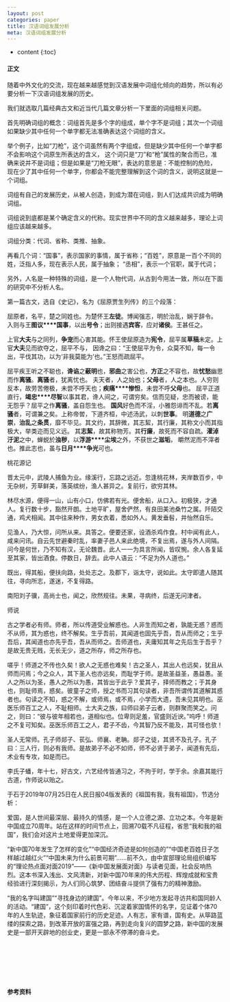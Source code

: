 ```yaml
---
layout: post
categories: paper
title: 汉语词组发展分析
meta: 汉语词组发展分析
---
```

* content
{:toc}

#### 正文

随着中外文化的交流，现在越来越感觉到汉语发展中词组化倾向的趋势，所以有必要分析一下汉语词组发展的历史。

我们就选取几篇经典古文和近当代几篇文章分析一下里面的词组相关问题。

首先明确词组的概念：词组首先是多个字的组成，单个字不是词组；其次一个词组如果缺少其中任何一个单字都无法准确表达这个词组的含义。

举个例子，比如“刀枪”，这个词虽然有两个字组成，但是缺少其中任何一个单字都不会影响这个词原生所表达的含义，
这个词只是“刀”和“枪”属性的聚合而已，准确来说并不是词组；但是如果是“刀枪无眼”，表达的意思是：不能控制的危险，
现在少了其中任何一个单字，你都会不能完整理解到这个词的含义，说明这就是一个词组。

词组有自己的发展历史，从被人创造，到成为潜在词组，到人们达成共识成为明确词组。

词组说到底都是某个确定含义的代称。现实世界中不同的含义越来越多，理论上词组应该越来越多。

词组分类：代词、省称、类推、抽象。

再看几个词：“国事”，表示国家的事情，属于省称；“百姓”，原意是一百个不同的姓，泛指人多，现在表示人民，属于抽象；
“丞相”，表示一个官职，属于代词；

另外，人名是一种特殊的词组，是一个人物代词，从古到今用法一致，所以在下面的研究中不分析人名。

第一篇古文，选自《史记》，名为《屈原贾生列传》的三个段落：

屈原者，名平，楚之同姓也。为楚怀王**左徒**。博闻强志，明於治乱，娴于辞令。
入则与王**图议****国事**，以出**号令**；出则接遇**宾客**，应对**诸侯**。王甚任之。

上官**大夫**与之同列，**争宠**而心害其能。怀王使屈原造为**宪令**，屈平属**草稿**未定。上官**大夫**见而欲夺之，屈平不与，
因谗之曰：“王使屈平为令，众莫不知，每一令出，平伐其功，以为‘非我莫能为’也。”王怒而疏屈平。

屈平疾王听之不聪也，**谗谄**之**蔽明**也，**邪曲**之害公也，**方正**之不容也，故**忧愁**幽思而作**离骚**。**离骚**者，犹离忧也。
夫天者，人之始也；**父母**者，人之本也。人穷则反本，故劳苦倦极，未尝不呼天也；**疾痛****惨怛**，未尝不呼**父母**也。
屈平正道直行，**竭忠****尽智**以事其君，谗人间之，可谓穷矣。信而见疑，忠而被谤，能无怨乎？屈平之作**离骚**，盖自怨生也。
**国风**好色而不淫，小雅怨诽而不乱。若**离骚**者，可谓兼之矣。上称帝喾，下道齐桓，中述汤武，以刺**世事**。
明**道德**之**广崇**，**治乱**之**条贯**，靡不毕见。其文约，其辞微，其志絜，其行廉，其称文小而其指极大，举类迩而见义远。
其**志絜**，故其称物芳。其**行廉**，故死而不容自疏。**濯淖汙泥**之中，蝉蜕於**浊秽**，以**浮游****尘埃**之外，不获世之**滋垢**，
皭然泥而不滓者也。推此志也，虽与**日月****争光**可也。



桃花源记 

晋太元中，武陵人捕鱼为业。缘溪行，忘路之远近。忽逢桃花林，夹岸数百步，中无杂树，芳草鲜美，落英缤纷，渔人甚异之。复前行，欲穷其林。

林尽水源，便得一山，山有小口，仿佛若有光。便舍船，从口入。初极狭，才通人。复行数十步，豁然开朗。土地平旷，屋舍俨然，有良田美池桑竹之属。阡陌交通，鸡犬相闻。其中往来种作，男女衣着，悉如外人。黄发垂髫，并怡然自乐。

见渔人，乃大惊，问所从来。具答之。便要还家，设酒杀鸡作食。村中闻有此人，咸来问讯。自云先世避秦时乱，率妻子邑人来此绝境，不复出焉，遂与外人间隔。问今是何世，乃不知有汉，无论魏晋。此人一一为具言所闻，皆叹惋。余人各复延至其家，皆出酒食。停数日，辞去。此中人语云：“不足为外人道也。”

既出，得其船，便扶向路，处处志之。及郡下，诣太守，说如此。太守即遣人随其往，寻向所志，遂迷，不复得路。

南阳刘子骥，高尚士也，闻之，欣然规往。未果，寻病终，后遂无问津者。



师说 

古之学者必有师。师者，所以传道受业解惑也。人非生而知之者，孰能无惑？惑而不从师，其为惑也，终不解矣。生乎吾前，其闻道也固先乎吾，吾从而师之；生乎吾后，其闻道也亦先乎吾，吾从而师之。吾师道也，夫庸知其年之先后生于吾乎？是故无贵无贱，无长无少，道之所存，师之所存也。

嗟乎！师道之不传也久矣！欲人之无惑也难矣！古之圣人，其出人也远矣，犹且从师而问焉；今之众人，其下圣人也亦远矣，而耻学于师。是故圣益圣，愚益愚。圣人之所以为圣，愚人之所以为愚，其皆出于此乎？爱其子，择师而教之；于其身也，则耻师焉，惑矣。彼童子之师，授之书而习其句读者，非吾所谓传其道解其惑者也。句读之不知，惑之不解，或师焉，或不焉，小学而大遗，吾未见其明也。巫医乐师百工之人，不耻相师。士大夫之族，曰师曰弟子云者，则群聚而笑之。问之，则曰：“彼与彼年相若也，道相似也。位卑则足羞，官盛则近谀。”呜呼！师道之不复可知矣。巫医乐师百工之人，君子不齿，今其智乃反不能及，其可怪也欤！

圣人无常师。孔子师郯子、苌弘、师襄、老聃。郯子之徒，其贤不及孔子。孔子曰：三人行，则必有我师。是故弟子不必不如师，师不必贤于弟子，闻道有先后，术业有专攻，如是而已。

李氏子蟠，年十七，好古文，六艺经传皆通习之，不拘于时，学于余。余嘉其能行古道，作师说以贻之。 



于石于2019年07月25日在人民日报04版发表的《祖国有我，我有祖国》，节选分析：

爱国，是人世间最深层、最持久的情感，是一个人立德之源、立功之本。今年是新中国成立70周年。站在这样的时间节点上，回溯70载不凡征程，省思“我和我的祖国”，我们会对这片土地爱得更加深沉。

“新中国70年发生了怎样的变化”“中国经济奇迹是如何创造的”“中国老百姓日子怎样越过越红火”“中国未来为什么前景可期”……前不久，由中宣部理论局组织编写的“理论热点面对面2019”——《新中国发展面对面》与读者见面，社会反响热烈。这本书深入浅出、文风清新，对新中国70年来的伟大历程、辉煌成就和宝贵经验进行深刻揭示，为人们同心筑梦、团结奋斗提供了强有力的精神激励。

“我的名字叫建国”“寻找身边的建国”。今年以来，不少地方发起寻访共和国同龄人的活动。“建国”，这个刻印着时代色彩、沉淀着家国情怀的名字，见证着个体70年的人生轨迹，象征着国家前行的历史足迹。人有志，家有谱，国有史。从筚路蓝缕的探索之路，到改革开放的富强之路，再到走向复兴的圆梦之路，新中国的发展史是一部开天辟地的创业史，更是一部永不停滞的奋斗史。


<br/><br/><br/><br/><br/>
#### 参考资料


